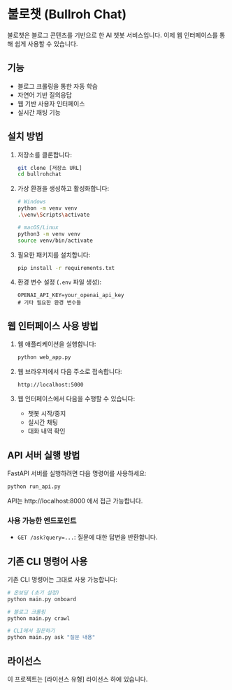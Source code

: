 # 불로챗 (Bullroh Chat)

불로챗은 블로그 콘텐츠를 기반으로 한 AI 챗봇 서비스입니다. 이제 웹 인터페이스를 통해 쉽게 사용할 수 있습니다.

## 기능

- 블로그 크롤링을 통한 자동 학습
- 자연어 기반 질의응답
- 웹 기반 사용자 인터페이스
- 실시간 채팅 기능

## 설치 방법

1. 저장소를 클론합니다:
   ```bash
   git clone [저장소 URL]
   cd bullrohchat
   ```

2. 가상 환경을 생성하고 활성화합니다:
   ```bash
   # Windows
   python -m venv venv
   .\venv\Scripts\activate
   
   # macOS/Linux
   python3 -m venv venv
   source venv/bin/activate
   ```

3. 필요한 패키지를 설치합니다:
   ```bash
   pip install -r requirements.txt
   ```

4. 환경 변수 설정 (`.env` 파일 생성):
   ```
   OPENAI_API_KEY=your_openai_api_key
   # 기타 필요한 환경 변수들
   ```

## 웹 인터페이스 사용 방법

1. 웹 애플리케이션을 실행합니다:
   ```bash
   python web_app.py
   ```

2. 웹 브라우저에서 다음 주소로 접속합니다:
   ```
   http://localhost:5000
   ```

3. 웹 인터페이스에서 다음을 수행할 수 있습니다:
   - 챗봇 시작/중지
   - 실시간 채팅
   - 대화 내역 확인

## API 서버 실행 방법

FastAPI 서버를 실행하려면 다음 명령어를 사용하세요:

```bash
python run_api.py
```

API는 http://localhost:8000 에서 접근 가능합니다.

### 사용 가능한 엔드포인트

- `GET /ask?query=...`: 질문에 대한 답변을 반환합니다.

## 기존 CLI 명령어 사용

기존 CLI 명령어는 그대로 사용 가능합니다:

```bash
# 온보딩 (초기 설정)
python main.py onboard

# 블로그 크롤링
python main.py crawl

# CLI에서 질문하기
python main.py ask "질문 내용"
```

## 라이선스

이 프로젝트는 [라이선스 유형] 라이선스 하에 있습니다.
